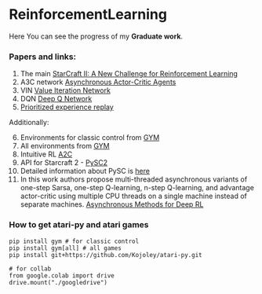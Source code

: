 # ReinforcementLearning

Here You can see the progress of my **Graduate work**.

### Papers and links:
1. The main [StarCraft II: A New Challenge for Reinforcement Learning](https://arxiv.org/pdf/1708.04782.pdf)
2. A3C network [Asynchronous Actor-Critic Agents](https://medium.com/emergent-future/simple-reinforcement-learning-with-tensorflow-part-8-asynchronous-actor-critic-agents-a3c-c88f72a5e9f2)
3. VIN [Value Iteration Network](http://papers.nips.cc/paper/6046-value-iteration-networks.pdf)
4. DQN [Deep Q Network](https://www.cs.toronto.edu/~vmnih/docs/dqn.pdf)
5. [Prioritized experience replay](https://arxiv.org/pdf/1511.05952.pdf)

Additionally:

6. Environments for classic control from [GYM](https://github.com/openai/gym/wiki/Leaderboard)
7. All environments from [GYM](https://gym.openai.com/envs/#classic_control)
8. Intuitive RL [A2C](https://hackernoon.com/intuitive-rl-intro-to-advantage-actor-critic-a2c-4ff545978752)
9. API for Starcraft 2 - [PySC2](https://github.com/deepmind/pysc2)
10. Detailed information about PySC is [here](https://github.com/deepmind/pysc2/blob/master/docs/environment.md)
11. In this work authors propose multi-threaded asynchronous variants of one-step Sarsa, one-step Q-learning, n-step Q-learning, and
advantage actor-critic using multiple CPU threads on a single machine instead of separate machines.  [Asynchronous Methods for Deep RL](https://arxiv.org/pdf/1602.01783.pdf#page=9)


### How to get atari-py and atari games
```
pip install gym # for classic control
pip install gym[all] # all games
pip install git+https://github.com/Kojoley/atari-py.git

# for collab
from google.colab import drive
drive.mount("./googledrive")
```
